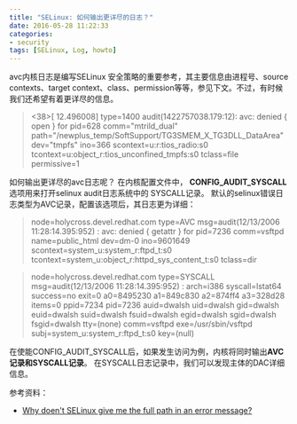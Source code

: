 ```yaml
---
title: "SELinux: 如何输出更详尽的日志？"
date: 2016-05-28 11:22:33
categories:
- security
tags: [SELinux, Log, howto]
---
```


avc内核日志是编写SELinux 安全策略的重要参考，其主要信息由进程号、source contexts、target context、class、permission等等，参见下文。不过，有时候我们还希望有着更详尽的信息。
 ><38>[   12.496008] type=1400 audit(1422757038.179:12): avc: denied { open } for pid=628 comm="mtrild_dual" path="/newplus_temp/SoftSupport/TG3SMEM_X_TG3DLL_DataArea" dev="tmpfs" ino=366 scontext=u:r:tios_radio:s0 tcontext=u:object_r:tios_unconfined_tmpfs:s0 tclass=file permissive=1

如何输出更详尽的avc日志呢？
在内核配置文件中， **CONFIG_AUDIT_SYSCALL** 选项用来打开selinux audit日志系统中的 SYSCALL记录。
 默认的selinux错误日志类型为AVC记录，配置该选项后，其日志更为详细：
>node=holycross.devel.redhat.com type=AVC msg=audit(12/13/2006 11:28:14.395:952) : avc: denied { getattr } for pid=7236 comm=vsftpd name=public_html dev=dm-0 ino=9601649 scontext=system_u:system_r:ftpd_t:s0 tcontext=system_u:object_r:httpd_sys_content_t:s0 tclass=dir

>node=holycross.devel.redhat.com type=SYSCALL msg=audit(12/13/2006 11:28:14.395:952) : arch=i386 syscall=lstat64 success=no exit=0 a0=8495230 a1=849c830 a2=874ff4 a3=328d28 items=0 ppid=7234 pid=7236 auid=dwalsh uid=dwalsh gid=dwalsh euid=dwalsh suid=dwalsh fsuid=dwalsh egid=dwalsh sgid=dwalsh fsgid=dwalsh tty=(none) comm=vsftpd exe=/usr/sbin/vsftpd subj=system_u:system_r:ftpd_t:s0 key=(null)

在使能CONFIG_AUDIT_SYSCALL后，如果发生访问为例，内核将同时输出**AVC记录和SYSCALL记录**。 在SYSCALL日志记录中，我们可以发现主体的DAC详细信息。

参考资料：
* [Why doen't SELinux give me the full path in an error message?](https://danwalsh.livejournal.com/34903.html)